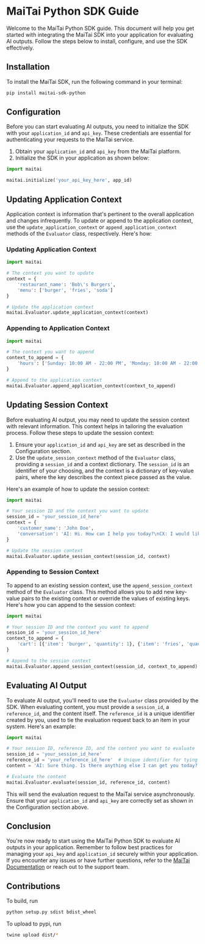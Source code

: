 # MaiTai Python SDK Guide

Welcome to the MaiTai Python SDK guide. This document will help you get started with integrating the MaiTai SDK into your application for evaluating AI outputs. Follow the steps below to install, configure, and use the SDK effectively.

## Installation

To install the MaiTai SDK, run the following command in your terminal:

```bash
pip install maitai-sdk-python
```

## Configuration

Before you can start evaluating AI outputs, you need to initialize the SDK with your `application_id` and `api_key`. These credentials are essential for authenticating your requests to the MaiTai service.

1. Obtain your `application_id` and `api_key` from the MaiTai platform.
2. Initialize the SDK in your application as shown below:

```python
import maitai

maitai.initialize('your_api_key_here', app_id)
```

## Updating Application Context

Application context is information that's pertinent to the overall application and changes infrequently. To update or append to the application context, use the `update_application_context` or `append_application_context` methods of the `Evaluator` class, respectively. Here's how:

### Updating Application Context

```python
import maitai

# The context you want to update
context = {
    'restaurant_name': 'Bob\'s Burgers',
    'menu': ['burger', 'fries', 'soda']
}

# Update the application context
maitai.Evaluator.update_application_context(context)
```

### Appending to Application Context

```python
import maitai

# The context you want to append
context_to_append = {
    'hours': ['Sunday: 10:00 AM - 22:00 PM', 'Monday: 10:00 AM - 22:00 PM', 'Tuesday: 10:00 AM - 22:00 PM', 'Wednesday: 10:00 AM - 22:00 PM', 'Thursday: 10:00 AM - 22:00 PM', 'Friday: 10:00 AM - 22:00 PM', 'Saturday: 10:00 AM - 22:00 PM']
}

# Append to the application context
maitai.Evaluator.append_application_context(context_to_append)
```

## Updating Session Context

Before evaluating AI output, you may need to update the session context with relevant information. This context helps in tailoring the evaluation process. Follow these steps to update the session context:

1. Ensure your `application_id` and `api_key` are set as described in the Configuration section.
2. Use the `update_session_context` method of the `Evaluator` class, providing a `session_id` and a context dictionary. The `session_id` is an identifier of your choosing, and the context is a dictionary of key-value pairs, where the key describes the context piece passed as the value.

Here's an example of how to update the session context:

```python
import maitai

# Your session ID and the context you want to update
session_id = 'your_session_id_here'
context = {
    'customer_name': 'John Doe',
    'conversation': 'AI: Hi. How can I help you today?\nCX: I would like to place an order for a burger.\nAI: I can help you with that. What type of burger would you like?\nCX: I would like a medium burger with cheese.'
}

# Update the session context
maitai.Evaluator.update_session_context(session_id, context)
```

### Appending to Session Context

To append to an existing session context, use the `append_session_context` method of the `Evaluator` class. This method allows you to add new key-value pairs to the existing context or override the values of existing keys. Here's how you can append to the session context:

```python
import maitai

# Your session ID and the context you want to append
session_id = 'your_session_id_here'
context_to_append = {
    'cart': [{'item': 'burger', 'quantity': 1}, {'item': 'fries', 'quantity': 1}, {'item': 'soda', 'quantity': 1}]  # This will override if 'cart' already exists
}

# Append to the session context
maitai.Evaluator.append_session_context(session_id, context_to_append)
```

## Evaluating AI Output

To evaluate AI output, you'll need to use the `Evaluator` class provided by the SDK. When evaluating content, you must provide a `session_id`, a `reference_id`, and the content itself. The `reference_id` is a unique identifier created by you, used to tie the evaluation request back to an item in your system. Here's an example:

```python
import maitai

# Your session ID, reference ID, and the content you want to evaluate
session_id = 'your_session_id_here'
reference_id = 'your_reference_id_here'  # Unique identifier for tying back to your system
content = 'AI: Sure thing. Is there anything else I can get you today?'

# Evaluate the content
maitai.Evaluator.evaluate(session_id, reference_id, content)
```

This will send the evaluation request to the MaiTai service asynchronously. Ensure that your `application_id` and `api_key` are correctly set as shown in the Configuration section above.

## Conclusion

You're now ready to start using the MaiTai Python SDK to evaluate AI outputs in your application. Remember to follow best practices for managing your `api_key` and `application_id` securely within your application. If you encounter any issues or have further questions, refer to the [MaiTai Documentation](https://docs.maitai.ai) or reach out to the support team.


## Contributions

To build, run
```bash
python setup.py sdist bdist_wheel
```


To upload to pypi, run
```bash
twine upload dist/*
```